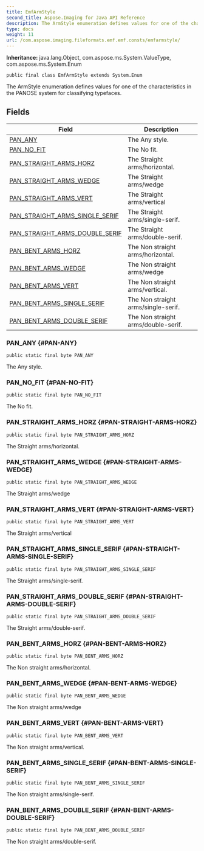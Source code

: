```yaml
---
title: EmfArmStyle
second_title: Aspose.Imaging for Java API Reference
description: The ArmStyle enumeration defines values for one of the characteristics in the PANOSE system for classifying typefaces.
type: docs
weight: 11
url: /com.aspose.imaging.fileformats.emf.emf.consts/emfarmstyle/
---
```

**Inheritance:**
java.lang.Object, com.aspose.ms.System.ValueType, com.aspose.ms.System.Enum
```
public final class EmfArmStyle extends System.Enum
```

The ArmStyle enumeration defines values for one of the characteristics in the PANOSE system for classifying typefaces.
## Fields

| Field | Description |
| --- | --- |
| [PAN_ANY](#PAN-ANY) | The Any style. |
| [PAN_NO_FIT](#PAN-NO-FIT) | The No fit. |
| [PAN_STRAIGHT_ARMS_HORZ](#PAN-STRAIGHT-ARMS-HORZ) | The Straight arms/horizontal. |
| [PAN_STRAIGHT_ARMS_WEDGE](#PAN-STRAIGHT-ARMS-WEDGE) | The Straight arms/wedge |
| [PAN_STRAIGHT_ARMS_VERT](#PAN-STRAIGHT-ARMS-VERT) | The Straight arms/vertical |
| [PAN_STRAIGHT_ARMS_SINGLE_SERIF](#PAN-STRAIGHT-ARMS-SINGLE-SERIF) | The Straight arms/single-serif. |
| [PAN_STRAIGHT_ARMS_DOUBLE_SERIF](#PAN-STRAIGHT-ARMS-DOUBLE-SERIF) | The Straight arms/double-serif. |
| [PAN_BENT_ARMS_HORZ](#PAN-BENT-ARMS-HORZ) | The Non straight arms/horizontal. |
| [PAN_BENT_ARMS_WEDGE](#PAN-BENT-ARMS-WEDGE) | The Non straight arms/wedge |
| [PAN_BENT_ARMS_VERT](#PAN-BENT-ARMS-VERT) | The Non straight arms/vertical. |
| [PAN_BENT_ARMS_SINGLE_SERIF](#PAN-BENT-ARMS-SINGLE-SERIF) | The Non straight arms/single-serif. |
| [PAN_BENT_ARMS_DOUBLE_SERIF](#PAN-BENT-ARMS-DOUBLE-SERIF) | The Non straight arms/double-serif. |
### PAN_ANY {#PAN-ANY}
```
public static final byte PAN_ANY
```


The Any style.

### PAN_NO_FIT {#PAN-NO-FIT}
```
public static final byte PAN_NO_FIT
```


The No fit.

### PAN_STRAIGHT_ARMS_HORZ {#PAN-STRAIGHT-ARMS-HORZ}
```
public static final byte PAN_STRAIGHT_ARMS_HORZ
```


The Straight arms/horizontal.

### PAN_STRAIGHT_ARMS_WEDGE {#PAN-STRAIGHT-ARMS-WEDGE}
```
public static final byte PAN_STRAIGHT_ARMS_WEDGE
```


The Straight arms/wedge

### PAN_STRAIGHT_ARMS_VERT {#PAN-STRAIGHT-ARMS-VERT}
```
public static final byte PAN_STRAIGHT_ARMS_VERT
```


The Straight arms/vertical

### PAN_STRAIGHT_ARMS_SINGLE_SERIF {#PAN-STRAIGHT-ARMS-SINGLE-SERIF}
```
public static final byte PAN_STRAIGHT_ARMS_SINGLE_SERIF
```


The Straight arms/single-serif.

### PAN_STRAIGHT_ARMS_DOUBLE_SERIF {#PAN-STRAIGHT-ARMS-DOUBLE-SERIF}
```
public static final byte PAN_STRAIGHT_ARMS_DOUBLE_SERIF
```


The Straight arms/double-serif.

### PAN_BENT_ARMS_HORZ {#PAN-BENT-ARMS-HORZ}
```
public static final byte PAN_BENT_ARMS_HORZ
```


The Non straight arms/horizontal.

### PAN_BENT_ARMS_WEDGE {#PAN-BENT-ARMS-WEDGE}
```
public static final byte PAN_BENT_ARMS_WEDGE
```


The Non straight arms/wedge

### PAN_BENT_ARMS_VERT {#PAN-BENT-ARMS-VERT}
```
public static final byte PAN_BENT_ARMS_VERT
```


The Non straight arms/vertical.

### PAN_BENT_ARMS_SINGLE_SERIF {#PAN-BENT-ARMS-SINGLE-SERIF}
```
public static final byte PAN_BENT_ARMS_SINGLE_SERIF
```


The Non straight arms/single-serif.

### PAN_BENT_ARMS_DOUBLE_SERIF {#PAN-BENT-ARMS-DOUBLE-SERIF}
```
public static final byte PAN_BENT_ARMS_DOUBLE_SERIF
```


The Non straight arms/double-serif.

